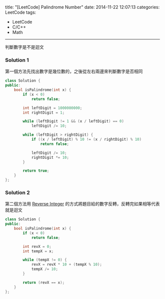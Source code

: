title: "[LeetCode] Palindrome Number"
date: 2014-11-22 12:07:13
categories: LeetCode
tags:
- LeetCode
- C/C++
- Math
---
判斷數字是不是迴文

<!-- more -->

### Solution 1

第一個方法先找出數字是幾位數的，之後從左右兩邊來判斷數字是否相同

``` c++
class Solution {
public:
    bool isPalindrome(int x) {
        if (x < 0)
            return false;

        int leftDigit = 1000000000;
        int rightDigit = 1;

        while (leftDigit != 1 && (x / leftDigit) == 0)
            leftDigit /= 10;

        while (leftDigit > rightDigit) {
            if ((x / leftDigit) % 10 != (x / rightDigit) % 10)
                return false;

            leftDigit /= 10;
            rightDigit *= 10;
        }

        return true;
    }
};
```

### Solution 2

第二個方法用 [Reverse Integer](/-LeetCode-Reverse-Integer/) 的方式將題目給的數字反轉，反轉完如果相等代表就是迴文

``` c++
class Solution {
public:
    bool isPalindrome(int x) {
        if (x < 0)
            return false;

        int revX = 0;
        int tempX = x;

        while (tempX != 0) {
            revX = revX * 10 + (tempX % 10);
            tempX /= 10;
        }

        return (revX == x);
    }
};
```

